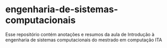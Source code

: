 # engenharia-de-sistemas-computacionais
Esse repositório contém anotações e resumos da aula de Introdução à engenharia de sistemas computacionais do mestrado em computação ITA
